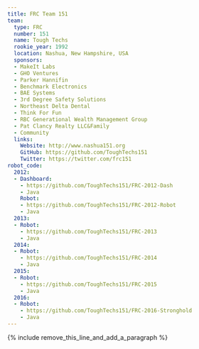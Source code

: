 ```yaml
---
title: FRC Team 151
team:
  type: FRC
  number: 151
  name: Tough Techs
  rookie_year: 1992
  location: Nashua, New Hampshire, USA
  sponsors:
  - MakeIt Labs
  - GHO Ventures
  - Parker Hannifin
  - Benchmark Electronics
  - BAE Systems
  - 3rd Degree Safety Solutions
  - Northeast Delta Dental
  - Think For Fun
  - RBC Generational Wealth Management Group
  - Pat Clancy Realty LLC&Family
  - Community
  links:
    Website: http://www.nashua151.org
    GitHub: https://github.com/ToughTechs151
    Twitter: https://twitter.com/frc151
robot_code:
  2012:
  - Dashboard:
    - https://github.com/ToughTechs151/FRC-2012-Dash
    - Java
    Robot:
    - https://github.com/ToughTechs151/FRC-2012-Robot
    - Java
  2013:
  - Robot:
    - https://github.com/ToughTechs151/FRC-2013
    - Java
  2014:
  - Robot:
    - https://github.com/ToughTechs151/FRC-2014
    - Java
  2015:
  - Robot:
    - https://github.com/ToughTechs151/FRC-2015
    - Java
  2016:
  - Robot:
    - https://github.com/ToughTechs151/FRC-2016-Stronghold
    - Java
---
```


{% include remove_this_line_and_add_a_paragraph %}